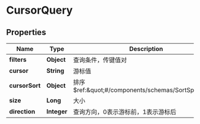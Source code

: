

# CursorQuery

## Properties

Name | Type | Description | Notes
------------ | ------------- | ------------- | -------------
**filters** | **Object** | 查询条件，传键值对 |  [optional]
**cursor** | **String** | 游标值 |  [optional]
**cursorSort** | **Object** | 排序 $ref:\&quot;#/components/schemas/SortSpec\&quot; |  [optional]
**size** | **Long** | 大小 |  [optional]
**direction** | **Integer** | 查询方向，0表示游标前，1表示游标后 |  [optional]



